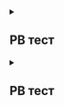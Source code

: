 
<details><summary><h2>PB тест</h2></summary>

   1. + [Параграфы и разрывы строк](https://github.com/Asanbekov-N);
   1. + [Параграфы и разрывы строк](https://github.com/Asanbekov-N);
   1. + [Параграфы и разрывы строк](https://github.com/Asanbekov-N);

</details>
<details><summary><h2>PB тест</h2></summary>

   1. + [Параграфы и разрывы строк](https://github.com/Asanbekov-N);
   1. + [Параграфы и разрывы строк](https://github.com/Asanbekov-N);
   1. + [Параграфы и разрывы строк](https://github.com/Asanbekov-N);

</details>
